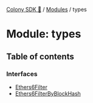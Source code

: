 [Colony SDK 🚀](../README.md) / [Modules](../modules.md) / types

# Module: types

## Table of contents

### Interfaces

- [Ethers6Filter](../interfaces/types.Ethers6Filter.md)
- [Ethers6FilterByBlockHash](../interfaces/types.Ethers6FilterByBlockHash.md)
